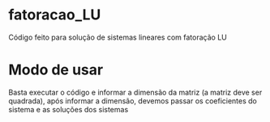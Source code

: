 # fatoracao_LU
Código feito para solução de sistemas lineares com fatoração LU

# Modo de usar
Basta executar o código e informar a dimensão da matriz (a matriz deve ser quadrada), após informar a dimensão, devemos passar os coeficientes do sistema e as soluções dos sistemas
